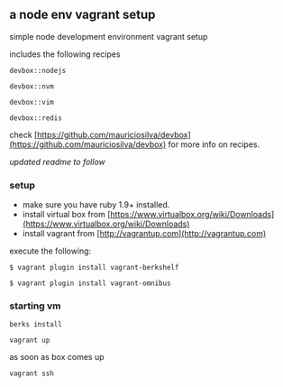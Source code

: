 ## a node env vagrant setup 

simple node development environment vagrant setup

includes the following recipes 

  `devbox::nodejs`

  `devbox::nvm`

  `devbox::vim`

  `devbox::redis`

check [https://github.com/mauriciosilva/devbox](https://github.com/mauriciosilva/devbox) for more info on recipes.

*updated readme to follow*

### setup

* make sure you have ruby 1.9+ installed.
* install virtual box from [https://www.virtualbox.org/wiki/Downloads](https://www.virtualbox.org/wiki/Downloads)
* install vagrant from [http://vagrantup.com](http://vagrantup.com)

execute the following:

`$ vagrant plugin install vagrant-berkshelf`

`$ vagrant plugin install vagrant-omnibus`


### starting vm

`berks install`

`vagrant up`

as soon as box comes up

`vagrant ssh`



